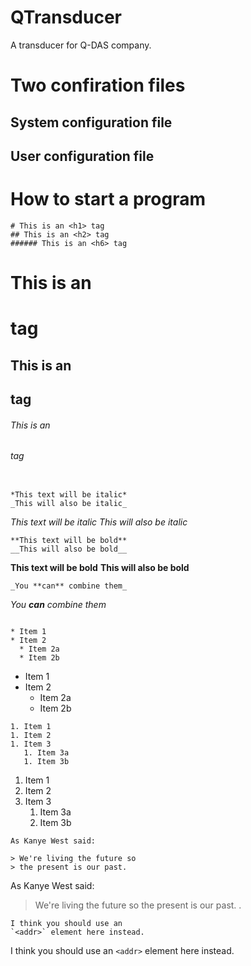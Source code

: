 # QTransducer
A transducer for Q-DAS company.


# Two confiration files
## System configuration file
## User configuration file


# How to start a program
```
# This is an <h1> tag
## This is an <h2> tag
###### This is an <h6> tag
```
# This is an <h1> tag
## This is an <h2> tag
###### This is an <h6> tag

```

*This text will be italic*
_This will also be italic_
```

*This text will be italic*
_This will also be italic_

```
**This text will be bold**
__This will also be bold__
```

**This text will be bold**
__This will also be bold__


```_You **can** combine them_```

_You **can** combine them_

```

* Item 1
* Item 2
  * Item 2a
  * Item 2b
```

* Item 1
* Item 2
  * Item 2a
  * Item 2b
```
1. Item 1
1. Item 2
1. Item 3
   1. Item 3a
   1. Item 3b
```
1. Item 1
1. Item 2
1. Item 3
   1. Item 3a
   1. Item 3b
   
```
As Kanye West said:

> We're living the future so
> the present is our past. 
```

As Kanye West said:

> We're living the future so
> the present is our past.   .


```
I think you should use an
`<addr>` element here instead.
```
I think you should use an
`<addr>` element here instead.
